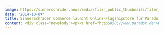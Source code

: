 ```yaml
---
image: https://sinnerschrader.news/media/filer_public_thumbnails/filer_public/d2/b1/d2b15e74-d631-4e00-b4ea-30fd2ff5f842/varfoldersdjk8pxf42x64d8fxslz8jcc8fc0000gnttmpxh1wkq__480x288_q85_crop_subsampling-2_upscale.jpg
date: "2014-10-09"
title: SinnerSchrader Commerce launcht Online-Flagshipstore für Parador
content: <div class="newsbody"><p><a href="http&#58;//www.parador.de">www.parador.de</a></p><p>Für den Premium-Bodenhersteller Parador hat SinnerSchrader Commerce einen Online-Flagshipstore entwickelt, der die Marke Parador und ihr Sortiment einzigartig in Szene setzt und die komplexen, variantenreichen Produkte wie Laminat, Parkett und elastische Bodenbeläge online bestellbar macht. Damit ist Parador der erste Markenhersteller in diesem Segment, der den Schritt in den Online-Direktvertrieb wagt und gleichzeitig seinen Marken-Auftritt revolutioniert.</p><p>Eine besondere Herausforderung beim Online-Vertrieb von Bodenbelägen stellt der sehr lange Kaufentscheidungsprozess von drei bis sechs Monaten dar. In dieser Zeit wird der Parador-Onlinekunde optimal begleitet und findet im Shop zu jedem Sortimentsbereich Fachwissen sowie redaktionell hochwertig aufbereitete Inhalte im Magazinbereich “living performance”. Mit der Digitalisierung der Artikel des preisgekrönten Boden Magazins rund um die Themen Boden, Nachhaltigkeit und Engagement schafft SinnerSchrader Commerce den Qualitätstransfer in den Online-Bereich. Ein weiteres Highlight ist der Bereich “Design”, in dem namhafte Parador Designer wie Hadi Teherani, eine Bühne finden.</p><p>Mit dem durchdachten Einsatz von Vektorformaten und Pixelgrafiken, kann die Seite auf allen Devices eine messerscharfe Darstellung vorweisen. Eyecatcher ist der dezente Gebrauch von CSS3 3D-Animation für die Hauptnavigation.</p><p>Die Plattform wurde auf Shopware mit zusätzlichen CMS Komponenten entwickelt. Ausgehend von mobilen Navigationskonzepten, die den Inhalt in den Mittelpunkt stellen und der Navigation dann Platz einräumen, wenn der User es wünscht, wurde eine Off-Canvas Navigation bis in den Desktop-Bereich übernommen. Die Produkte werden in virtuellen Räumen (CGI-Umsetzung durch Active Online (<a href="http&#58;//www.active-online.de/">http&#58;//www.active-online.de/</a>) inszeniert. Die Suche und Filter wurden mit FACT-Finder realisiert.</p><p>Die Hamburger E-Commerce Agentur SinnerSchrader Commerce hatte sich in einem mehrstufigen Pitch gegen zwei Mitbewerber behaupten können und den 6-stelligen Etat für sich entschieden.</p><p><strong>Birgit Kunth, Leitung Marketing bei Parador&#58;</strong><br/>“SinnerSchrader Commerce hat die Marke gut verstanden und hochwertigen Content mit unseren Produkten verknüpft. Das ist zwingend notwendig, denn unsere Zielgruppe ist sehr anspruchsvoll und will sich umfassend informieren, bevor sie sich für einen Parador Boden entscheidet. Das Vertrauen wird durch ein exzellentes Marken- und Produkterlebnis gewonnen, eingebunden in ein durchdachtes E-Commerce Konzept. Das zeichnet unseren neuen Online-Flagshipstore aus.”</p><p><strong>Matthias Müller, Team Lead Projects&#58;</strong><br/>“Wir sind sehr froh und stolz, dass Parador unseren progressiven Designansatz und das mutige Navigationskonzept unterstützt und uns die Möglichkeit gegeben hat, eine Shopware-Plattform zu bauen, die neue Maßstäbe im E-Commerce für Premiumanbieter setzt. Wir freuen uns, auch in Zukunft das Beratungsangebot für das einzigartige Parador-Sortiment konzeptionell weiter zu entwickeln.”</p><p><a href="https://commerce-plus.com/media/filer_public/7e/fe/7efe1a5e-f2cc-4b66-b5aa-f8badd3ec93c/relaunch_parador_commerceplus.jpg" target="_blank">Download Pressebild ©Parador</a></p><p><b>Über Parador</b></p><p>Zu einem führenden Hersteller von hochwertigen Systemen für Boden- und Wandgestaltung hat sich die Parador GmbH &amp; Co. KG seit ihrer Gründung im Jahr 1977 entwickelt. Das Produktprogramm umfasst Laminatböden, Parkett, Paneele, elastische sowie textile Bodenbeläge, die am deutschen Stammsitz in Coesfeld und im österreichischen Güssing gefertigt werden. Höchste Ansprüche an Technologie, Materialien und Oberflächenveredelung sind Garant für den weltweiten Erfolg Für herausragendes Produktdesign wurde Parador mit internationalen Preisen ausgezeichnet; darunter red dot design award, Interior Innovation Award, German Design Award und andere. Als traditionell Holz verarbeitendes Unternehmen bekennt sich Parador zu einem verantwortlichen Umgang mit natürlichen Ressourcen und setzt ökologische Maßstäbe bei Materialien, Produktion, Verpackung und Logistik. Seit 2011 ist Parador Partner der Stiftung „Plant-for-the-Planet“, die sich weltweit für Aufforstung und Klima-Gerechtigkeit einsetzt. Parador gehört zur Hüls-Unternehmensgruppe, wie auch die Marken hülsta und Rolf Benz.</p></div>
---
```

